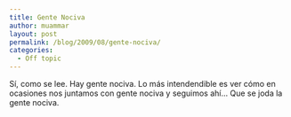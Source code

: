 ```yaml
---
title: Gente Nociva
author: muammar
layout: post
permalink: /blog/2009/08/gente-nociva/
categories:
  - Off topic
---
```

Sí, como se lee. Hay gente nociva. Lo más intendendible es ver cómo en ocasiones nos juntamos con gente nociva y seguimos ahí&#8230; Que se joda la gente nociva.